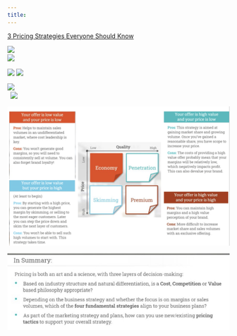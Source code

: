 ```yaml
---
title: 
---
```

  
 [3 Pricing Strategies Everyone Should Know](https://www.youtube.com/watch?v=bKj1_AQpC7k)     
    
    
![](../image/Aspose.Words.5364a901-92ab-4f1a-a312-4393b804b23f.039.png)    
![](../image/Aspose.Words.5364a901-92ab-4f1a-a312-4393b804b23f.038.png)    
    
![](../image/Aspose.Words.5364a901-92ab-4f1a-a312-4393b804b23f.040.png) ![](../image/Aspose.Words.5364a901-92ab-4f1a-a312-4393b804b23f.041.png)    
    
![](../image/Aspose.Words.5364a901-92ab-4f1a-a312-4393b804b23f.043.png)    
` `![](../image/Aspose.Words.5364a901-92ab-4f1a-a312-4393b804b23f.042.png)    
    
![Pasted image 20230707150246.png](../image/Pasted%20image%2020230707150246.png)    
    
![](../image/Aspose.Words.5364a901-92ab-4f1a-a312-4393b804b23f.047.jpeg)    
